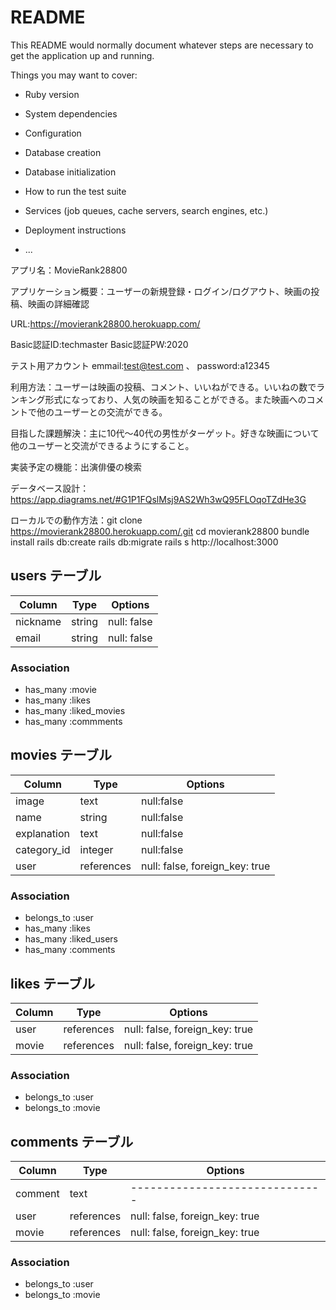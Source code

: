 # README

This README would normally document whatever steps are necessary to get the
application up and running.

Things you may want to cover:

* Ruby version

* System dependencies

* Configuration

* Database creation

* Database initialization

* How to run the test suite

* Services (job queues, cache servers, search engines, etc.)

* Deployment instructions

* ...

アプリ名：MovieRank28800

アプリケーション概要：ユーザーの新規登録・ログイン/ログアウト、映画の投稿、映画の詳細確認

URL:https://movierank28800.herokuapp.com/

Basic認証ID:techmaster
Basic認証PW:2020

テスト用アカウント emmail:test@test.com 、 password:a12345

利用方法：ユーザーは映画の投稿、コメント、いいねができる。いいねの数でランキング形式になっており、人気の映画を知ることができる。また映画へのコメントで他のユーザーとの交流ができる。

目指した課題解決：主に10代〜40代の男性がターゲット。好きな映画について他のユーザーと交流ができるようにすること。

実装予定の機能：出演俳優の検索

データベース設計：https://app.diagrams.net/#G1P1FQslMsj9AS2Wh3wQ95FLOqoTZdHe3G

ローカルでの動作方法：git clone https://movierank28800.herokuapp.com/.git
                  cd movierank28800
                  bundle install
                  rails db:create
                  rails db:migrate
                  rails s
                  http://localhost:3000







## users テーブル

| Column   | Type   | Options     |
| -------- | ------ | ----------- |
| nickname | string | null: false |
| email    | string | null: false |

### Association

- has_many :movie
- has_many :likes
- has_many :liked_movies
- has_many :commments

## movies テーブル

| Column           | Type       | Options                        |
| ---------------- | ---------- | ------------------------------ |
| image            | text       | null:false                     |
| name             | string     | null:false                     |
| explanation      | text       | null:false                     |
| category_id      | integer    | null:false                     |
| user             | references | null: false, foreign_key: true |

### Association

- belongs_to :user
- has_many :likes
- has_many :liked_users
- has_many :comments

## likes テーブル

| Column  | Type       | Options                        |
| ------- | ---------- | ------------------------------ |
| user    | references | null: false, foreign_key: true |
| movie   | references | null: false, foreign_key: true |

### Association

- belongs_to :user
- belongs_to :movie

## comments テーブル

| Column  | Type       | Options                        |
| ------- | ---------- | ------------------------------ |
| comment | text       | ------------------------------ |
| user    | references | null: false, foreign_key: true |
| movie   | references | null: false, foreign_key: true |

### Association

- belongs_to :user
- belongs_to :movie
